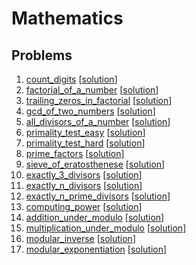 # Mathematics

## Problems

1. [count_digits](problems/count_digits.pdf) [[solution](solutions/count_digits.cpp)]
2. [factorial_of_a_number](problems/factorial_of_a_number.pdf) [[solution](solutions/factorial_of_a_number.cpp)]
3. [trailing_zeros_in_factorial](problems/trailing_zeros_in_factorial.pdf) [[solution](solutions/trailing_zeros_in_factorial.cpp)]
4. [gcd_of_two_numbers](problems/gcd_of_two_numbers.pdf) [[solution](solutions/gcd_of_two_numbers.cpp)]
5. [all_divisors_of_a_number](problems/all_divisors_of_a_number.pdf) [[solution](solutions/all_divisors_of_a_number.cpp)]
6. [primality_test_easy](problems/primality_test_easy.pdf) [[solution](solutions/primality_test_easy.cpp)]
7. [primality_test_hard](problems/primality_test_hard.pdf) [[solution](solutions/primality_test_hard.cpp)]
8. [prime_factors](problems/prime_factors.pdf) [[solution](solutions/prime_factors.cpp)]
9. [sieve_of_eratosthenese](problems/sieve_of_eratosthenese.pdf) [[solution](solutions/sieve_of_eratosthenese.cpp)]
10. [exactly_3_divisors](problems/exactly_3_divisors.pdf) [[solution](solutions/exactly_3_divisors.cpp)]
11. [exactly_n_divisors](problems/exactly_n_divisors.pdf) [[solution](solutions/exactly_n_divisors.cpp)]
12. [exactly_n_prime_divisors](problems/exactly_n_prime_divisors.pdf) [[solution](solutions/exactly_n_prime_divisors.cpp)]
13. [computing_power](problems/computing_power.pdf) [[solution](solutions/computing_power.cpp)]
14. [addition_under_modulo](problems/addition_under_modulo.pdf) [[solution](solutions/addition_under_modulo.cpp)]
15. [multiplication_under_modulo](problems/multiplication_under_modulo.pdf) [[solution](solutions/multiplication_under_modulo.cpp)]
16. [modular_inverse](problems/modular_inverse.pdf) [[solution](solutions/modular_inverse.cpp)]
17. [modular_exponentiation](problems/modular_exponentiation.pdf) [[solution](solutions/modular_exponentiation.cpp)]
